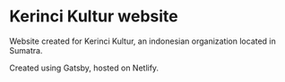 # Kerinci Kultur website

Website created for Kerinci Kultur, an indonesian organization located in Sumatra.

Created using Gatsby, hosted on Netlify.